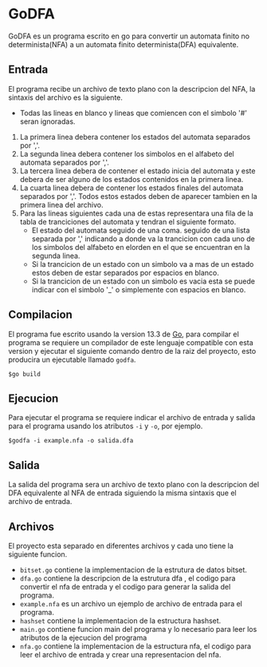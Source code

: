 # GoDFA
GoDFA es un programa escrito en go para convertir un automata finito no determinista(NFA) a un automata finito determinista(DFA) equivalente.

## Entrada
El programa recibe un archivo de texto plano con la descripcion del NFA, la sintaxis del archivo es la siguiente.
* Todas las lineas en blanco y lineas que comiencen con el simbolo '#' seran ignoradas.
1. La primera linea debera contener los estados del automata separados por ','.
2. La segunda linea debera contener los simbolos en el alfabeto del automata separados por ','.
3. La tercera linea debera de contener el estado inicia del automata y este debera de ser alguno de los estados contenidos en la primera linea.
4. La cuarta linea debera de contener los estados finales del automata separados por ','. Todos estos estados deben de aparecer tambien en la primera linea del archivo.
5. Para las lineas siguientes cada una de estas representara una fila de la tabla de tranciciones del automata y tendran el siguiente formato.
    * El estado del automata seguido de una coma. seguido de una lista separada por ',' indicando a donde va la trancicion con cada uno de los simbolos del alfabeto en elorden en el que se encuentran en la segunda linea.
    * Si la trancicion de un estado con un simbolo va a mas de un estado estos deben de estar separados por espacios en blanco.
    * Si la trancicion de un estado con un simbolo es vacia esta se puede indicar con el simbolo '_' o simplemente con espacios en blanco.

## Compilacion 
El programa fue escrito usando la version 13.3 de [Go](https://golang.org/), para compilar el programa se requiere un compilador de este lenguaje compatible con esta version y ejecutar el siguiente comando dentro de la raiz del proyecto, esto producira un ejecutable llamado ``godfa``.
```` shell
$go build
````

## Ejecucion
Para ejecutar el programa se requiere indicar el archivo de entrada y salida para el programa usando los atributos ``-i`` y ``-o``, por ejemplo.
````shell
$godfa -i example.nfa -o salida.dfa
````

## Salida
La salida del programa sera un archivo de texto plano con la descripcion del DFA equivalente al NFA de entrada siguiendo la misma sintaxis que el archivo de entrada.

## Archivos
El proyecto esta separado en diferentes archivos y cada uno tiene la siguiente funcion.
* ``bitset.go`` contiene la implementacion de la estrutura de datos bitset.
* ``dfa.go`` contiene la descripcion de la estrutura dfa , el codigo para convertir el nfa de entrada y el codigo para generar la salida del programa.
* ``example.nfa`` es un archivo un ejemplo de archivo de entrada para el programa.
* ``hashset`` contiene la implementacion de la estructura hashset.
* ``main.go`` contiene funcion main del programa y lo necesario para leer los atributos de la ejecucion del programa
* ``nfa.go`` contiene la implementacion de la estructura nfa, el codigo para leer el archivo de entrada y crear una representacion del nfa.  